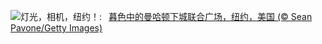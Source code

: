 ![](https://www.bing.com/th?id=OHR.UnionSquareNYC_ZH-CN1533018653_UHD.jpg&w=1000)灯光，相机，纽约！:&nbsp;&ensp;[暮色中的曼哈顿下城联合广场，纽约，美国 (© Sean Pavone/Getty Images)](https://www.bing.com/th?id=OHR.UnionSquareNYC_ZH-CN1533018653_UHD.jpg)
<br><br/>
